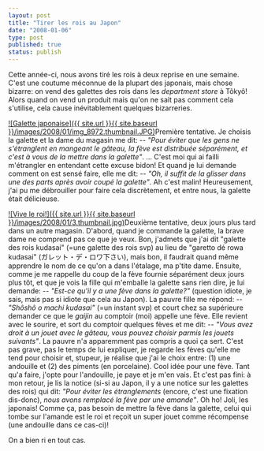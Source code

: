 ```yaml
---
layout: post
title: "Tirer les rois au Japon"
date: "2008-01-06"
type: post
published: true
status: publish
---
```


Cette année-ci, nous avons tiré les rois à deux reprise en une semaine. C'est une coutume méconnue de la plupart des japonais, mais chose bizarre: on vend des galettes des rois dans les _department store_ à Tôkyô! Alors quand on vend un produit mais qu'on ne sait pas comment cela s'utilise, cela cause inévitablement quelques bizarreries.

[![Galette japonaise]({{ site.url }}{{ site.baseurl }}/images/2008/01/img_8972.thumbnail.JPG)](http://blog.japonophile.com/wp-content/uploads/2008/01/img_8972.JPG)Première tentative. Je choisis la galette et la dame du magasin me dit: -- _"Pour éviter que les gens ne s'étranglent en mangeant le gâteau, la fève est distribuée séparément, et c'est à vous de la mettre dans la galette"_. ... C'est moi qui ai failli m'étrangler en entendant cette excuse bidon! Et quand je lui demande comment on est sensé faire, elle me dit: -- _"Oh, il suffit de la glisser dans une des parts après avoir coupé la galette"_. Ah c'est malin! Heureusement, j'ai pu me débrouiller pour faire cela discrètement, et entre nous, la galette était délicieuse.

[![Vive le roi!]({{ site.url }}{{ site.baseurl }}/images/2008/01/3.thumbnail.jpg)](http://blog.japonophile.com/wp-content/uploads/2008/01/3.jpg)Deuxième tentative, deux jours plus tard dans un autre magasin. D'abord, quand je commande la galette, la brave dame ne comprend pas ce que je veux. Bon, j'admets que j'ai dit "galette des rois kudasai" (=une galette des rois svp) au lieu de "garetto dé rowa kudasai" (ガレット・デ・ロワ下さい), mais bon, il faudrait quand même apprendre le nom de ce qu'on a dans l'étalage, ma p'tite dame. Ensuite, comme je me rappelle du coup de la fève fournie séparément deux jours plus tôt, et que je vois la fille qui m'emballe la galette sans rien dire, je lui demande: -- _"Est-ce qu'il y a une fève dans la galette?"_ (question idiote, je sais, mais pas si idiote que cela au Japon). La pauvre fille me répond: -- _"Shôshô o machi kudasai"_ (=un instant svp) et court chez sa supérieure demander ce que le _gaijin_ au comptoir (moi) appelle une fève. Elle revient avec le sourire, et sort du comptoir quelques fèves et me dit: -- _"Vous avez droit à un jouet avec le gâteau, vous pouvez choisir parmis les jouets suivants"_. La pauvre n'a apparemment pas compris a quoi ça sert. C'est pas grave, pas le temps de lui expliquer, je regarde les fèves qu'elle me tend pour choisir et, stupeur, je réalise que j'ai le choix entre: (1) une andouille et (2) des piments (en porcelaine). Cool idée pour une fève. Tant qu'a faire, j'opte pour l'andouille, je paye et je m'en vais. Et c'est pas fini: à mon retour, je lis la notice (si-si au Japon, il y a une notice sur les galettes des rois) qui dit: _"Pour éviter les étranglements_ (encore, c'est une fixation dis-donc), _nous avons remplacé la fève par une amande"_. Oh ho! Joli, les japonais! Comme ça, pas besoin de mettre la fève dans la galette, celui qui tombe sur l'amande est le roi et reçoit un super jouet comme récompense (une andouille dans ce cas-ci)!

On a bien ri en tout cas.
